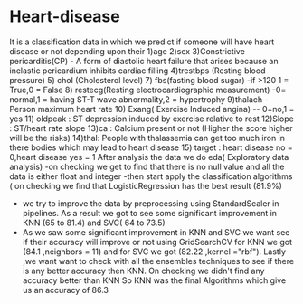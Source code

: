 # Heart-disease
It is a classification data in which we predict if someone will have heart disease or not depending upon their
1)age
2)sex
3)Constrictive pericarditis(CP) - A form of diastolic heart failure that arises because an inelastic pericardium inhibits cardiac filling
4)trestbps (Resting blood pressure)
5) chol (Cholesterol level)
7) fbs(fasting blood sugar) -if >120 1 = True,0 = False
8) restecg(Resting electrocardiographic measurement) -0= normal,1 = having ST-T wave abnormality,2 = hypertrophy
9)thalach - Person maximum heart rate
10) Exang( Exercise Induced angina) -- 0=no,1 = yes
11) oldpeak : ST depression induced by exercise relative to rest
12)Slope : ST/heart rate slope
13)ca : Calcium present or not (Higher the score higher will be the risks)
14)thal: People with thalassemia can get too much iron in there bodies which may lead to heart disease
15) target : heart disease no = 0,heart disease yes = 1
After analysis the data
we do eda( Exploratory data analysis)
-on checking we get to find that there is no null value and all the data is either float and integer
-then start apply the classification algorithms ( on checking we find that LogisticRegression has the best result (81.9%)
- we try to improve the data by preprocessing using StandardScaler in pipelines.
As a result we got to see some significant improvement in KNN (65 to 81.4) and SVC( 64 to 73.5)
- As we saw some significant improvement in KNN and SVC we want see if their accuracy will improve or not using GridSearchCV
for KNN we got (84.1 ,neighbors = 11) and for SVC we got (82.22 ,kernel ="rbf").
Lastly ,we want want to check with all the ensembles techniques to see if there is any better accuracy then KNN.
On checking we didn't find any accuracy better than KNN
So KNN was the final Algorithms which give us an accuracy of 86.3
